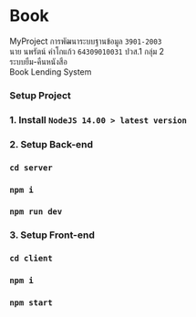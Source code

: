 # Book
MyProject การพัฒนาระบบฐานข้อมูล `3901-2003` \
นาย นพรัตน์ คำโกแก้ว `64309010031` ปวส.1 กลุ่ม 2 \
ระบบยืม-คืนหนังสือ \
Book Lending System
### Setup Project
### 1. Install `NodeJS 14.00 > latest version`
### 2. Setup Back-end

### `cd server`

### `npm i`

### `npm run dev`

### 3. Setup Front-end

### `cd client`

### `npm i`

### `npm start`
